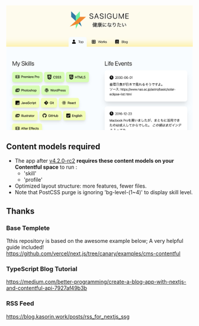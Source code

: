 ![Screenshot on 12-20-2020](https://github.com/sasigume/sasigudotme/blob/main/screenshots/2020-12-20.png?raw=true)

## Content models required

* The app after [v4.2.0-rc2](https://github.com/sasigume/sasigudotme/releases/tag/v4.2.0-rc2) **requires these content models on your Contentful space** to run :
  * 'skill'
  * 'profile'
* Optimized layout structure: more features, fewer files.
* Note that PostCSS purge is ignoring 'bg-level-(1~4)' to display skill level.

## Thanks

### Base Templete

Tthis repository is based on the awesome example below; A very helpful guide included!
https://github.com/vercel/next.js/tree/canary/examples/cms-contentful

### TypeScript Blog Tutorial

https://medium.com/better-programming/create-a-blog-app-with-nextjs-and-contentful-api-7927af49b3b

### RSS Feed

https://blog.kasorin.work/posts/rss_for_nextjs_ssg